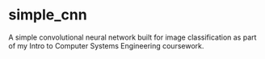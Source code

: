 # simple_cnn
A simple convolutional neural network built for image classification as part of my Intro to Computer Systems Engineering coursework.
